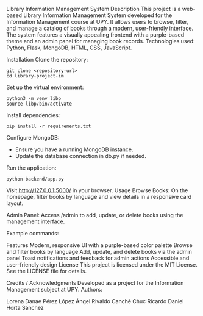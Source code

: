Library Information Management System
Description
This project is a web-based Library Information Management System developed for the Information Management course at UPY. It allows users to browse, filter, and manage a catalog of books through a modern, user-friendly interface. The system features a visually appealing frontend with a purple-based theme and an admin panel for managing book records.
Technologies used: Python, Flask, MongoDB, HTML, CSS, JavaScript.

Installation
Clone the repository:

```
git clone <repository-url>
cd library-project-im
```

Set up the virtual environment:

```
python3 -m venv libp
source libp/bin/activate
```

Install dependencies:

```
pip install -r requirements.txt
```

Configure MongoDB:

- Ensure you have a running MongoDB instance.
- Update the database connection in db.py if needed.

Run the application:

```
python backend/app.py
```

Visit http://127.0.0.1:5000/ in your browser.
Usage
Browse Books:
On the homepage, filter books by language and view details in a responsive card layout.

Admin Panel:
Access /admin to add, update, or delete books using the management interface.

Example commands:

Features
Modern, responsive UI with a purple-based color palette
Browse and filter books by language
Add, update, and delete books via the admin panel
Toast notifications and feedback for admin actions
Accessible and user-friendly design
License
This project is licensed under the MIT License. See the LICENSE file for details.

Credits / Acknowledgments
Developed as a project for the Information Management subject at UPY.
Authors:

Lorena Danae Pérez López
Ángel Rivaldo Canché Chuc
Ricardo Daniel Horta Sánchez
